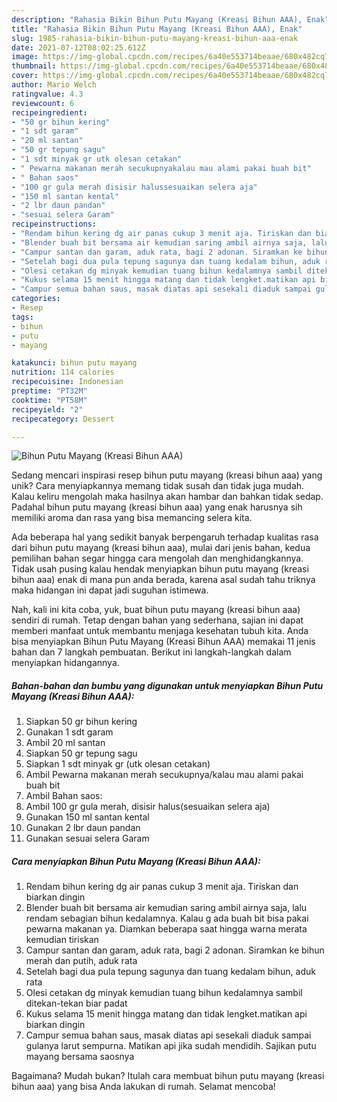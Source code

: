 ```yaml
---
description: "Rahasia Bikin Bihun Putu Mayang (Kreasi Bihun AAA), Enak"
title: "Rahasia Bikin Bihun Putu Mayang (Kreasi Bihun AAA), Enak"
slug: 1985-rahasia-bikin-bihun-putu-mayang-kreasi-bihun-aaa-enak
date: 2021-07-12T08:02:25.612Z
image: https://img-global.cpcdn.com/recipes/6a40e553714beaae/680x482cq70/bihun-putu-mayang-kreasi-bihun-aaa-foto-resep-utama.jpg
thumbnail: https://img-global.cpcdn.com/recipes/6a40e553714beaae/680x482cq70/bihun-putu-mayang-kreasi-bihun-aaa-foto-resep-utama.jpg
cover: https://img-global.cpcdn.com/recipes/6a40e553714beaae/680x482cq70/bihun-putu-mayang-kreasi-bihun-aaa-foto-resep-utama.jpg
author: Mario Welch
ratingvalue: 4.3
reviewcount: 6
recipeingredient:
- "50 gr bihun kering"
- "1 sdt garam"
- "20 ml santan"
- "50 gr tepung sagu"
- "1 sdt minyak gr utk olesan cetakan"
- " Pewarna makanan merah secukupnyakalau mau alami pakai buah bit"
- " Bahan saos"
- "100 gr gula merah disisir halussesuaikan selera aja"
- "150 ml santan kental"
- "2 lbr daun pandan"
- "sesuai selera Garam"
recipeinstructions:
- "Rendam bihun kering dg air panas cukup 3 menit aja. Tiriskan dan biarkan dingin"
- "Blender buah bit bersama air kemudian saring ambil airnya saja, lalu rendam sebagian bihun kedalamnya. Kalau g ada buah bit bisa pakai pewarna makanan ya. Diamkan beberapa saat hingga warna merata kemudian tiriskan"
- "Campur santan dan garam, aduk rata, bagi 2 adonan. Siramkan ke bihun merah dan putih, aduk rata"
- "Setelah bagi dua pula tepung sagunya dan tuang kedalam bihun, aduk rata"
- "Olesi cetakan dg minyak kemudian tuang bihun kedalamnya sambil ditekan-tekan biar padat"
- "Kukus selama 15 menit hingga matang dan tidak lengket.matikan api biarkan dingin"
- "Campur semua bahan saus, masak diatas api sesekali diaduk sampai gulanya larut sempurna. Matikan api jika sudah mendidih. Sajikan putu mayang bersama saosnya"
categories:
- Resep
tags:
- bihun
- putu
- mayang

katakunci: bihun putu mayang 
nutrition: 114 calories
recipecuisine: Indonesian
preptime: "PT32M"
cooktime: "PT58M"
recipeyield: "2"
recipecategory: Dessert

---
```



![Bihun Putu Mayang (Kreasi Bihun AAA)](https://img-global.cpcdn.com/recipes/6a40e553714beaae/680x482cq70/bihun-putu-mayang-kreasi-bihun-aaa-foto-resep-utama.jpg)

Sedang mencari inspirasi resep bihun putu mayang (kreasi bihun aaa) yang unik? Cara menyiapkannya memang tidak susah dan tidak juga mudah. Kalau keliru mengolah maka hasilnya akan hambar dan bahkan tidak sedap. Padahal bihun putu mayang (kreasi bihun aaa) yang enak harusnya sih memiliki aroma dan rasa yang bisa memancing selera kita.



Ada beberapa hal yang sedikit banyak berpengaruh terhadap kualitas rasa dari bihun putu mayang (kreasi bihun aaa), mulai dari jenis bahan, kedua pemilihan bahan segar hingga cara mengolah dan menghidangkannya. Tidak usah pusing kalau hendak menyiapkan bihun putu mayang (kreasi bihun aaa) enak di mana pun anda berada, karena asal sudah tahu triknya maka hidangan ini dapat jadi suguhan istimewa.


Nah, kali ini kita coba, yuk, buat bihun putu mayang (kreasi bihun aaa) sendiri di rumah. Tetap dengan bahan yang sederhana, sajian ini dapat memberi manfaat untuk membantu menjaga kesehatan tubuh kita. Anda bisa menyiapkan Bihun Putu Mayang (Kreasi Bihun AAA) memakai 11 jenis bahan dan 7 langkah pembuatan. Berikut ini langkah-langkah dalam menyiapkan hidangannya.

<!--inarticleads1-->

##### Bahan-bahan dan bumbu yang digunakan untuk menyiapkan Bihun Putu Mayang (Kreasi Bihun AAA):

1. Siapkan 50 gr bihun kering
1. Gunakan 1 sdt garam
1. Ambil 20 ml santan
1. Siapkan 50 gr tepung sagu
1. Siapkan 1 sdt minyak gr (utk olesan cetakan)
1. Ambil  Pewarna makanan merah secukupnya/kalau mau alami pakai buah bit
1. Ambil  Bahan saos:
1. Ambil 100 gr gula merah, disisir halus(sesuaikan selera aja)
1. Gunakan 150 ml santan kental
1. Gunakan 2 lbr daun pandan
1. Gunakan sesuai selera Garam




<!--inarticleads2-->

##### Cara menyiapkan Bihun Putu Mayang (Kreasi Bihun AAA):

1. Rendam bihun kering dg air panas cukup 3 menit aja. Tiriskan dan biarkan dingin
1. Blender buah bit bersama air kemudian saring ambil airnya saja, lalu rendam sebagian bihun kedalamnya. Kalau g ada buah bit bisa pakai pewarna makanan ya. Diamkan beberapa saat hingga warna merata kemudian tiriskan
1. Campur santan dan garam, aduk rata, bagi 2 adonan. Siramkan ke bihun merah dan putih, aduk rata
1. Setelah bagi dua pula tepung sagunya dan tuang kedalam bihun, aduk rata
1. Olesi cetakan dg minyak kemudian tuang bihun kedalamnya sambil ditekan-tekan biar padat
1. Kukus selama 15 menit hingga matang dan tidak lengket.matikan api biarkan dingin
1. Campur semua bahan saus, masak diatas api sesekali diaduk sampai gulanya larut sempurna. Matikan api jika sudah mendidih. Sajikan putu mayang bersama saosnya




Bagaimana? Mudah bukan? Itulah cara membuat bihun putu mayang (kreasi bihun aaa) yang bisa Anda lakukan di rumah. Selamat mencoba!
